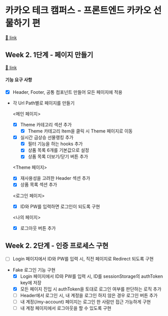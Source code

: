 # 카카오 테크 캠퍼스 - 프론트엔드 카카오 선물하기 편

[🔗 link](https://edu.nextstep.camp/s/hazAC9xa)

## Week 2. 1단계 - 페이지 만들기

[🔗 link](https://edu.nextstep.camp/s/hazAC9xa/ls/QzV1ncxk)

#### 기능 요구 사항
- [x] Header, Footer, 공통 컴포넌트 만들어 모든 페이지에 적용
- 각 Url Path별로 페이지를 만들기

  <메인 페이지>
  - [x] Theme 카테고리 섹션 추가
    - [x] Theme 카테고리 Item을 클릭 시 Theme 페이지로 이동
  - [x] 실시간 급상승 선물랭킹 추가
    - [x] 필터 기능을 하는 hooks 추가
    - [x] 상품 목록 6개를 기본값으로 설정
    - [x] 상품 목록 더보기/닫기 버튼 추가

  <Theme 페이지>
  - [x] 재사용성을 고려한 Header 섹션 추가
  - [x] 상품 목록 섹션 추가

  <로그인 페이지>
  - [x] ID와 PW를 입력하면 로그인이 되도록 구현

  <나의 페이지>
  - [x] 로그아웃 버튼 추가

## Week 2. 2단계 - 인증 프로세스 구현
- [ ] Login 페이지에서 ID와 PW를 입력 시, 직전 페이지로 Redirect 되도록 구현
- Fake 로그인 기능 구현
  - [x] Login 페이지에서 ID와 PW를 입력 시, ID를 sessionStorage의 authToken key에 저장
  - [x] 모든 페이지 진입 시 authToken을 토대로 로그인 여부를 판단하는 로직 추가
  - [ ] Header에서 로그인 시, 내 계정을 로그인 하지 않은 경우 로그인 버튼 추가
  - [ ] 내 계정(/my-account) 페이지는 로그인 한 사람만 접근 가능하게 구현
  - [ ] 내 계정 페이지에서 로그아웃을 할 수 있도록 구현